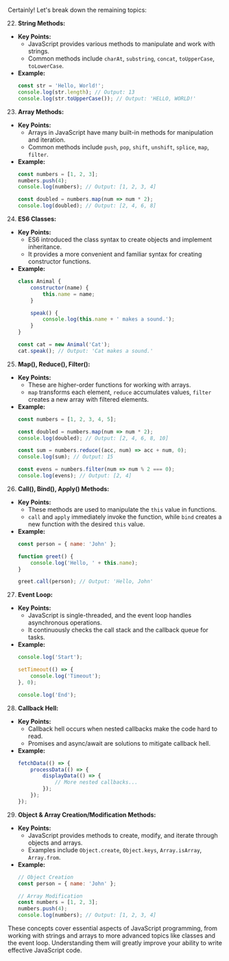 Certainly! Let's break down the remaining topics:

22. **String Methods:**
   - **Key Points:**
     - JavaScript provides various methods to manipulate and work with strings.
     - Common methods include `charAt`, `substring`, `concat`, `toUpperCase`, `toLowerCase`.
   - **Example:**
     ```javascript
     const str = 'Hello, World!';
     console.log(str.length); // Output: 13
     console.log(str.toUpperCase()); // Output: 'HELLO, WORLD!'
     ```

23. **Array Methods:**
   - **Key Points:**
     - Arrays in JavaScript have many built-in methods for manipulation and iteration.
     - Common methods include `push`, `pop`, `shift`, `unshift`, `splice`, `map`, `filter`.
   - **Example:**
     ```javascript
     const numbers = [1, 2, 3];
     numbers.push(4);
     console.log(numbers); // Output: [1, 2, 3, 4]

     const doubled = numbers.map(num => num * 2);
     console.log(doubled); // Output: [2, 4, 6, 8]
     ```

24. **ES6 Classes:**
   - **Key Points:**
     - ES6 introduced the class syntax to create objects and implement inheritance.
     - It provides a more convenient and familiar syntax for creating constructor functions.
   - **Example:**
     ```javascript
     class Animal {
         constructor(name) {
             this.name = name;
         }

         speak() {
             console.log(this.name + ' makes a sound.');
         }
     }

     const cat = new Animal('Cat');
     cat.speak(); // Output: 'Cat makes a sound.'
     ```

25. **Map(), Reduce(), Filter():**
   - **Key Points:**
     - These are higher-order functions for working with arrays.
     - `map` transforms each element, `reduce` accumulates values, `filter` creates a new array with filtered elements.
   - **Example:**
     ```javascript
     const numbers = [1, 2, 3, 4, 5];

     const doubled = numbers.map(num => num * 2);
     console.log(doubled); // Output: [2, 4, 6, 8, 10]

     const sum = numbers.reduce((acc, num) => acc + num, 0);
     console.log(sum); // Output: 15

     const evens = numbers.filter(num => num % 2 === 0);
     console.log(evens); // Output: [2, 4]
     ```

26. **Call(), Bind(), Apply() Methods:**
   - **Key Points:**
     - These methods are used to manipulate the `this` value in functions.
     - `call` and `apply` immediately invoke the function, while `bind` creates a new function with the desired `this` value.
   - **Example:**
     ```javascript
     const person = { name: 'John' };

     function greet() {
         console.log('Hello, ' + this.name);
     }

     greet.call(person); // Output: 'Hello, John'
     ```

27. **Event Loop:**
   - **Key Points:**
     - JavaScript is single-threaded, and the event loop handles asynchronous operations.
     - It continuously checks the call stack and the callback queue for tasks.
   - **Example:**
     ```javascript
     console.log('Start');

     setTimeout(() => {
         console.log('Timeout');
     }, 0);

     console.log('End');
     ```

28. **Callback Hell:**
   - **Key Points:**
     - Callback hell occurs when nested callbacks make the code hard to read.
     - Promises and async/await are solutions to mitigate callback hell.
   - **Example:**
     ```javascript
     fetchData(() => {
         processData(() => {
             displayData(() => {
                 // More nested callbacks...
             });
         });
     });
     ```

29. **Object & Array Creation/Modification Methods:**
   - **Key Points:**
     - JavaScript provides methods to create, modify, and iterate through objects and arrays.
     - Examples include `Object.create`, `Object.keys`, `Array.isArray`, `Array.from`.
   - **Example:**
     ```javascript
     // Object Creation
     const person = { name: 'John' };

     // Array Modification
     const numbers = [1, 2, 3];
     numbers.push(4);
     console.log(numbers); // Output: [1, 2, 3, 4]
     ```

These concepts cover essential aspects of JavaScript programming, from working with strings and arrays to more advanced topics like classes and the event loop. Understanding them will greatly improve your ability to write effective JavaScript code.